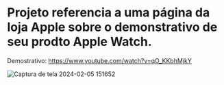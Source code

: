 # Projeto referencia a uma página da loja Apple sobre o demonstrativo de seu prodto Apple Watch.
Demostrativo: https://www.youtube.com/watch?v=qO_KKbhMjkY


![Captura de tela 2024-02-05 151652](https://github.com/biank-s/Projeto-Pagina-Apple-Watch/assets/63993413/d201a913-689e-4c37-b662-a80705f5803c)
